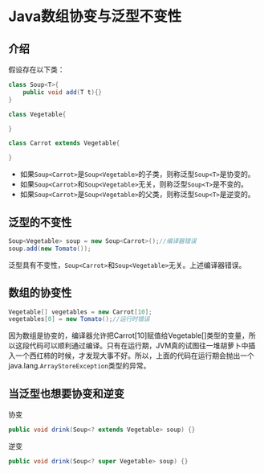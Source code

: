 # Java数组协变与泛型不变性

## 介绍
假设存在以下类：
```java
class Soup<T>{
    public void add(T t){}
}

class Vegetable{

}

class Carrot extends Vegetable{

}
```
- 如果`Soup<Carrot>`是`Soup<Vegetable>`的子类，则称泛型`Soup<T>`是协变的。
- 如果`Soup<Carrot>`和`Soup<Vegetable>`无关，则称泛型`Soup<T>`是不变的。
- 如果`Soup<Carrot>`是`Soup<Vegetable>`的父类，则称泛型`Soup<T>`是逆变的。

## 泛型的不变性
```java
Soup<Vegetable> soup = new Soup<Carrot>();//编译器错误
soup.add(new Tomato());
```
泛型具有不变性，`Soup<Carrot>`和`Soup<Vegetable>`无关。上述编译器错误。

## 数组的协变性
```java
Vegetable[] vegetables = new Carrot[10];
vegetables[0] = new Tomato();//运行时错误
```
因为数组是协变的，编译器允许把Carrot[10]赋值给Vegetable[]类型的变量，所以这段代码可以顺利通过编译。只有在运行期，JVM真的试图往一堆胡萝卜中插入一个西红柿的时候，才发现大事不好。所以，上面的代码在运行期会抛出一个java.lang.`ArrayStoreException`类型的异常。

## 当泛型也想要协变和逆变
协变
```java
public void drink(Soup<? extends Vegetable> soup) {}
```

逆变
```java
public void drink(Soup<? super Vegetable> soup) {}
```